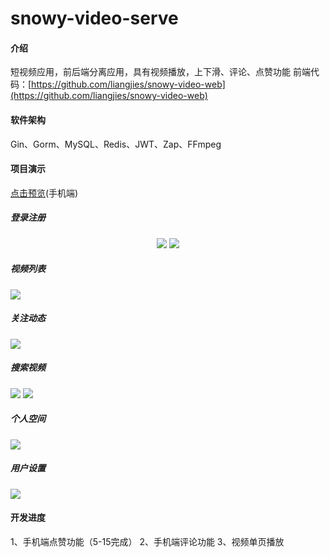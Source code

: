 # snowy-video-serve

#### 介绍
短视频应用，前后端分离应用，具有视频播放，上下滑、评论、点赞功能
前端代码：[https://github.com/liangjies/snowy-video-web](https://github.com/liangjies/snowy-video-web)
#### 软件架构
Gin、Gorm、MySQL、Redis、JWT、Zap、FFmpeg
#### 项目演示
[点击预览](http://video.icewx.com)(手机端)
##### 登录注册

<center>
<figure>
<img src="https://raw.githubusercontent.com/liangjies/snowy-video-web/master/readme%2FPhoto_0524_4a.jpg" />
<img src="https://raw.githubusercontent.com/liangjies/snowy-video-web/master/readme%2FPhoto_0524_3a.jpg" />
</figure>
</center>

##### 视频列表
![](https://raw.githubusercontent.com/liangjies/snowy-video-web/master/readme%2FPhoto_0524_2a.jpg)

##### 关注动态
![](https://raw.githubusercontent.com/liangjies/snowy-video-web/master/readme%2FPhoto_0524_6a.jpg)

##### 搜索视频
![](https://raw.githubusercontent.com/liangjies/snowy-video-web/master/readme%2FPhoto_0524_9a.jpg)
![](https://raw.githubusercontent.com/liangjies/snowy-video-web/master/readme%2FPhoto_0524_8a.jpg)
##### 个人空间
![](https://raw.githubusercontent.com/liangjies/snowy-video-web/master/readme%2FPhoto_0524_1a.jpg)

##### 用户设置
![](https://raw.githubusercontent.com/liangjies/snowy-video-web/master/readme%2FPhoto_0524_7a.jpg)

#### 开发进度
1、手机端点赞功能（5-15完成）
2、手机端评论功能
3、视频单页播放
